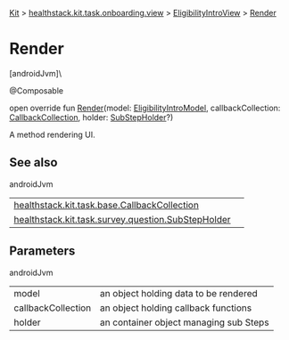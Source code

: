 
[Kit](../../../kit.html) > [healthstack.kit.task.onboarding.view](../index.html) > [EligibilityIntroView](index.html) > [Render](-render.html)



# Render



[androidJvm]\




@Composable



open override fun [Render](-render.html)(model: [EligibilityIntroModel](../../healthstack.kit.task.onboarding.model/-eligibility-intro-model/index.html), callbackCollection: [CallbackCollection](../../healthstack.kit.task.base/-callback-collection/index.html), holder: [SubStepHolder](../../healthstack.kit.task.survey.question/-sub-step-holder/index.html)?)



A method rendering UI.



## See also


androidJvm

| | |
|---|---|
| [healthstack.kit.task.base.CallbackCollection](../../healthstack.kit.task.base/-callback-collection/index.html) |  |
| [healthstack.kit.task.survey.question.SubStepHolder](../../healthstack.kit.task.survey.question/-sub-step-holder/index.html) |  |



## Parameters


androidJvm

| | |
|---|---|
| model | an object holding data to be rendered |
| callbackCollection | an object holding callback functions |
| holder | an container object managing sub Steps |




